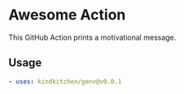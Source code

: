 # Awesome Action

This GitHub Action prints a motivational message.

## Usage

```yaml
- uses: kindkitchen/genv@v0.0.1
```
